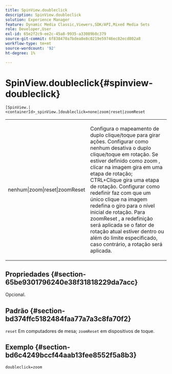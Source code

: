```yaml
---
title: SpinView.doubleclick
description: SpinView.doubleclick
solution: Experience Manager
feature: Dynamic Media Classic,Viewers,SDK/API,Mixed Media Sets
role: Developer,User
exl-id: 65e2f2c9-ee2c-45a8-9935-a33089b8c379
source-git-commit: 6f838470a7bdea8e8c0219e59746ec82ecd802a8
workflow-type: tm+mt
source-wordcount: '92'
ht-degree: 1%

---
```


# SpinView.doubleclick{#spinview-doubleclick}

`[SpinView.|<containerId>_spinView.]doubleclick=none|zoom|reset|zoomReset`

<table id="table_2D828A5750644B9CB95A2989C36F15F1"> 
 <tbody> 
  <tr> 
   <td colname="col1"> <p> <span class="codeph"> nenhum|zoom|reset|zoomReset </span> </p> </td> 
   <td colname="col2"> <p> Configura o mapeamento de duplo clique/toque para girar ações. Configurar como <span class="codeph"> nenhum </span> desativa o duplo clique/toque em rotação. Se estiver definido como <span class="codeph"> zoom </span>, clicar na imagem gira em uma etapa de rotação; CTRL+Clique gira uma etapa de rotação. Configurar como <span class="codeph"> redefinir </span> faz com que um único clique na imagem redefina o giro para o nível inicial de rotação. Para <span class="codeph"> zoomReset </span>, a redefinição será aplicada se o fator de rotação atual estiver dentro ou além do limite especificado, caso contrário, a rotação será aplicada. </p> </td> 
  </tr> 
 </tbody> 
</table>

## Propriedades {#section-65be9301796240e38f31818229da7acc}

Opcional.

## Padrão {#section-bd374ffc5182484faa77a7a3c8fa70f2}

`reset` Em computadores de mesa; `zoomReset` em dispositivos de toque.

## Exemplo {#section-bd6c4249bccf44aab13fee8552f5a8b3}

`doubleclick=zoom`

